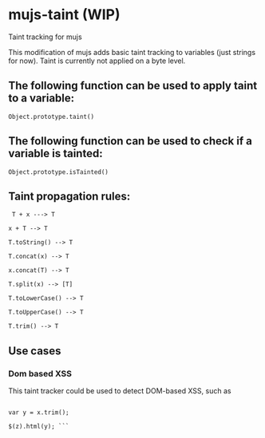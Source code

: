 # mujs-taint (WIP)
Taint tracking for mujs

This modification of mujs adds basic taint tracking to variables (just strings for now). Taint is currently not applied on a byte level.

## The following function can be used to apply taint to a variable:

``
Object.prototype.taint()
``

## The following function can be used to check if a variable is tainted:

``
Object.prototype.isTainted()
``

## Taint propagation rules:

`` T + x ---> T``

`` x + T --> T ``

`` T.toString() --> T ``

`` T.concat(x) --> T ``

`` x.concat(T) --> T ``

`` T.split(x) --> [T] ``

`` T.toLowerCase() --> T ``

`` T.toUpperCase() --> T ``

`` T.trim() --> T ``

## Use cases

### Dom based XSS
This taint tracker could be used to detect DOM-based XSS, such as

``` var x = tainted_user_input.split(a)[1];

var y = x.trim();

$(z).html(y); ```
